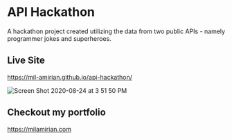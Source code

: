 # API Hackathon

A hackathon project created utilizing the data from two public APIs - namely programmer jokes and superheroes. 

## Live Site

https://mil-amirian.github.io/api-hackathon/

![Screen Shot 2020-08-24 at 3 51 50 PM](https://user-images.githubusercontent.com/62856013/91104030-c2849700-e621-11ea-9f5a-5234edc111f9.png)



## Checkout my portfolio

https://milamirian.com
